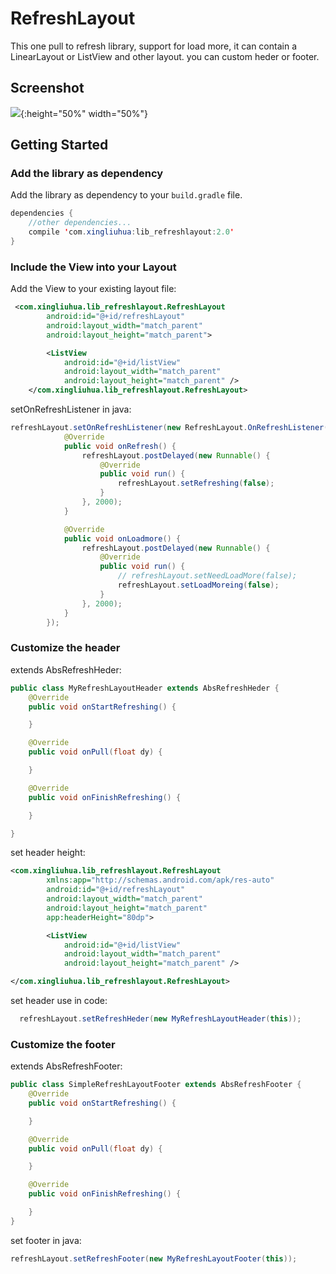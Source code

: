 # RefreshLayout
This one pull to refresh library, support for load more, it can contain a LinearLayout or ListView and other layout.
you can custom heder or footer.
## Screenshot
![](https://github.com/xingliuhua/RefreshLayout/blob/master/demo.gif){:height="50%" width="50%"}
## Getting Started

### Add the library as dependency

Add the library as dependency to your `build.gradle` file.

```java
dependencies {
	//other dependencies...
	compile 'com.xingliuhua:lib_refreshlayout:2.0'
}
```
### Include the View into your Layout

Add the View to your existing layout file:

```xml
 <com.xingliuhua.lib_refreshlayout.RefreshLayout
        android:id="@+id/refreshLayout"
        android:layout_width="match_parent"
        android:layout_height="match_parent">

        <ListView
            android:id="@+id/listView"
            android:layout_width="match_parent"
            android:layout_height="match_parent" />
    </com.xingliuhua.lib_refreshlayout.RefreshLayout>
```

setOnRefreshListener in java:

```java
refreshLayout.setOnRefreshListener(new RefreshLayout.OnRefreshListener() {
            @Override
            public void onRefresh() {
                refreshLayout.postDelayed(new Runnable() {
                    @Override
                    public void run() {
                        refreshLayout.setRefreshing(false);
                    }
                }, 2000);
            }

            @Override
            public void onLoadmore() {
                refreshLayout.postDelayed(new Runnable() {
                    @Override
                    public void run() {
                        // refreshLayout.setNeedLoadMore(false);
                        refreshLayout.setLoadMoreing(false);
                    }
                }, 2000);
            }
        });
```

### Customize the header

extends AbsRefreshHeder:

```java
public class MyRefreshLayoutHeader extends AbsRefreshHeder {
    @Override
    public void onStartRefreshing() {

    }

    @Override
    public void onPull(float dy) {

    }

    @Override
    public void onFinishRefreshing() {

    }

}
```

set header height:

```xml
<com.xingliuhua.lib_refreshlayout.RefreshLayout
        xmlns:app="http://schemas.android.com/apk/res-auto"
        android:id="@+id/refreshLayout"
        android:layout_width="match_parent"
        android:layout_height="match_parent"
        app:headerHeight="80dp">

        <ListView
            android:id="@+id/listView"
            android:layout_width="match_parent"
            android:layout_height="match_parent" />

</com.xingliuhua.lib_refreshlayout.RefreshLayout>
```

set header use in code:

```java
  refreshLayout.setRefreshHeder(new MyRefreshLayoutHeader(this));
```

### Customize the footer

extends AbsRefreshFooter:

```java
public class SimpleRefreshLayoutFooter extends AbsRefreshFooter {
    @Override
    public void onStartRefreshing() {

    }

    @Override
    public void onPull(float dy) {

    }

    @Override
    public void onFinishRefreshing() {

    }
}
```

set footer in java:

```java
refreshLayout.setRefreshFooter(new MyRefreshLayoutFooter(this));
```
